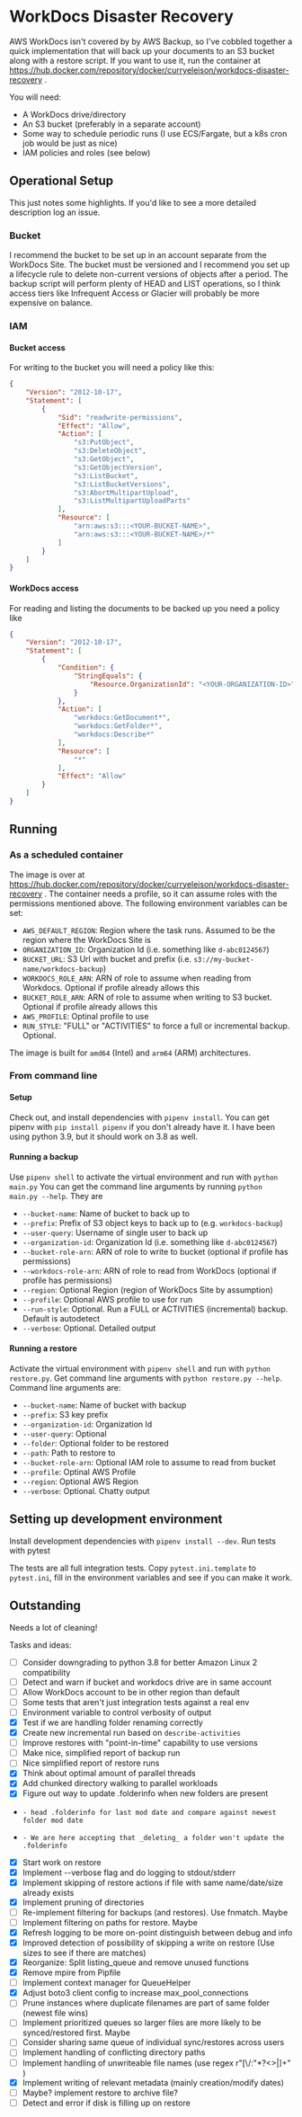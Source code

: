 # WorkDocs Disaster Recovery

AWS WorkDocs isn't covered by by AWS Backup, so I've cobbled together a quick implementation that will
back up your documents to an S3 bucket along with a restore script. If you want to use it, run the container
at https://hub.docker.com/repository/docker/curryeleison/workdocs-disaster-recovery .

You will need:
- A WorkDocs drive/directory
- An S3 bucket (preferably in a separate account)
- Some way to schedule periodic runs (I use ECS/Fargate, but a k8s cron job would be just as nice)
- IAM policies and roles (see below)


## Operational Setup

This just notes some highlights. If you'd like to see a more detailed description log an issue.

### Bucket

I recommend the bucket to be set up in an account separate from the WorkDocs Site. 
The bucket must be versioned and I recommend you set up a lifecycle rule to delete
non-current versions of objects after a period. The backup script will perform plenty
of HEAD and LIST operations, so I think access tiers like Infrequent Access or Glacier
will probably be more expensive on balance.

### IAM

#### Bucket access

For writing to the bucket you will need a policy like this:
```json
{
    "Version": "2012-10-17",
    "Statement": [
        {
            "Sid": "readwrite-permissions",
            "Effect": "Allow",
            "Action": [
                "s3:PutObject",
                "s3:DeleteObject",
                "s3:GetObject",
                "s3:GetObjectVersion",
                "s3:ListBucket",
                "s3:ListBucketVersions",
                "s3:AbortMultipartUpload",
                "s3:ListMultipartUploadParts"
            ],
            "Resource": [
                "arn:aws:s3:::<YOUR-BUCKET-NAME>",
                "arn:aws:s3:::<YOUR-BUCKET-NAME>/*"
            ]
        }
    ]
}
```


#### WorkDocs access

For reading and listing the documents to be backed up you need a policy like

```json
{
    "Version": "2012-10-17",
    "Statement": [
        {
            "Condition": {
                "StringEquals": {
                    "Resource.OrganizationId": "<YOUR-ORGANIZATION-ID>"
                }
            },
            "Action": [
                "workdocs:GetDocument*",
                "workdocs:GetFolder*",
                "workdocs:Describe*"
            ],
            "Resource": [
                "*"
            ],
            "Effect": "Allow"
        }
    ]
}
```

## Running

### As a scheduled container

The image is over at https://hub.docker.com/repository/docker/curryeleison/workdocs-disaster-recovery . 
The container needs a profile, so it can assume roles with the permissions mentioned above. The following 
environment variables can be set:

- `AWS_DEFAULT_REGION`: Region where the task runs. Assumed to be the region where the WorkDocs Site is
- `ORGANIZATION_ID`: Organization Id (i.e. something like `d-abc0124567`)
- `BUCKET_URL`: S3 Url with bucket and prefix (i.e. `s3://my-bucket-name/workdocs-backup`)
- `WORKDOCS_ROLE_ARN`: ARN of role to assume when reading from Workdocs. Optional if profile already allows this
- `BUCKET_ROLE_ARN`: ARN of role to assume when writing to S3 bucket. Optional if profile already allows this
- `AWS_PROFILE`: Optinal profile to use
- `RUN_STYLE`: "FULL" or "ACTIVITIES" to force a full or incremental backup. Optional.

The image is built for `amd64` (Intel) and `arm64` (ARM) architectures.

### From command line

#### Setup

Check out, and install dependencies with `pipenv install`. You can get pipenv with `pip install pipenv` if you
don't already have it. I have been using python 3.9, but it should work on 3.8 as well.

#### Running a backup

Use `pipenv shell` to activate the virtual environment and run with `python main.py`
You can get the command line arguments by running `python main.py --help`. They are

- `--bucket-name`: Name of bucket to back up to
- `--prefix`: Prefix of S3 object keys to back up to (e.g. `workdocs-backup`)
- `--user-query`: Username of single user to back up
- `--organization-id`: Organization Id (i.e. something like `d-abc0124567`)
- `--bucket-role-arn`: ARN of role to write to bucket (optional if profile has permissions)
- `--workdocs-role-arn`: ARN of role to read from WorkDocs (optional if profile has permissions)
- `--region`: Optional Region (region of WorkDocs Site by assumption)
- `--profile`: Optional AWS profile to use for run
- `--run-style`: Optional. Run a FULL or ACTIVITIES (incremental) backup. Default is autodetect
- `--verbose`: Optional. Detailed output

#### Running a restore

Activate the virtual environment with `pipenv shell` and run with `python restore.py`. Get
command line arguments with `python restore.py --help`. Command line arguments are:

- `--bucket-name`: Name of bucket with backup
- `--prefix`: S3 key prefix
- `--organization-id`: Organization Id
- `--user-query`: Optional 
- `--folder`: Optional folder to be restored
- `--path`: Path to restore to
- `--bucket-role-arn`: Optional IAM role to assume to read from bucket
- `--profile`: Optinal AWS Profile
- `--region`: Optional AWS Region
- `--verbose`: Optional. Chatty output


## Setting up development environment

Install development dependencies with `pipenv install --dev`. Run tests with pytest

The tests are all full integration tests. Copy `pytest.ini.template` to `pytest.ini`, fill in the environment
variables and see if you can make it work.

## Outstanding

Needs a lot of cleaning!

Tasks and ideas:

- [ ] Consider downgrading to python 3.8 for better Amazon Linux 2 compatibility
- [ ] Detect and warn if bucket and workdocs drive are in same account
- [ ] Allow WorkDocs account to be in other region than default
- [ ] Some tests that aren't just integration tests against a real env
- [ ] Environment variable to control verbosity of output
- [x] Test if we are handling folder renaming correctly
- [x] Create new incremental run based on `describe-activities`
- [ ] Improve restores with "point-in-time" capability to use versions
- [ ] Make nice, simplified report of backup run
- [ ] Nice simplified report of restore runs
- [x] Think about optimal amount of parallel threads
- [x] Add chunked directory walking to parallel workloads
- [x] Figure out way to update .folderinfo when new folders are present
-     - head .folderinfo for last mod date and compare against newest folder mod date
-     - We are here accepting that _deleting_ a folder won't update the .folderinfo
- [x] Start work on restore
- [x] Implement --verbose flag and do logging to stdout/stderr
- [x] Implement skipping of restore actions if file with same name/date/size already exists
- [x] Implement pruning of directories
- [ ] Re-implement filtering for backups (and restores). Use fnmatch. Maybe
- [ ] Implement filtering on paths for restore. Maybe
- [x] Refresh logging to be more on-point distinguish between debug and info
- [x] Improved detection of possibility of skipping a write on restore (Use sizes to see if there are matches)
- [x] Reorganize: Split listing_queue and remove unused functions
- [x] Remove mpire from Pipfile
- [ ] Implement context manager for QueueHelper
- [x] Adjust boto3 client config to increase max_pool_connections
- [ ] Prune instances where duplicate filenames are part of same folder (newest file wins)
- [ ] Implement prioritized queues so larger files are more likely to be synced/restored first. Maybe
- [ ] Consider sharing same queue of individual sync/restores across users
- [ ] Implement handling of conflicting directory paths
- [ ] Implement handling of unwriteable file names (use regex r"[\\/:"*?<>|]+" )
- [x] Implement writing of relevant metadata (mainly creation/modify dates)
- [ ] Maybe? implement restore to archive file?
- [ ] Detect and error if disk is filling up on restore
